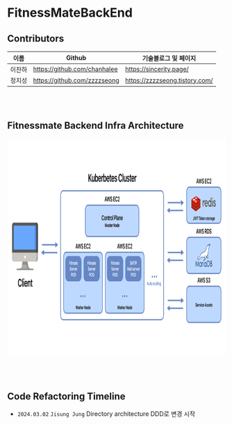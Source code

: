 # FitnessMateBackEnd

## Contributors

| 이름  | Github                       | 기술블로그 및 페이지                    |
|-----|------------------------------|--------------------------------|
| 이찬하 | https://github.com/chanhalee | https://sincerity.page/        |
| 정지성 | https://github.com/zzzzseong | https://zzzzseong.tistory.com/ |

<br/><br/>

## Fitnessmate Backend Infra Architecture
<img src="./images/infra_architecture.png" height="500">

<br/><br/>

## Code Refactoring Timeline
- `2024.03.02` `Jisung Jung` Directory architecture DDD로 변경 시작


